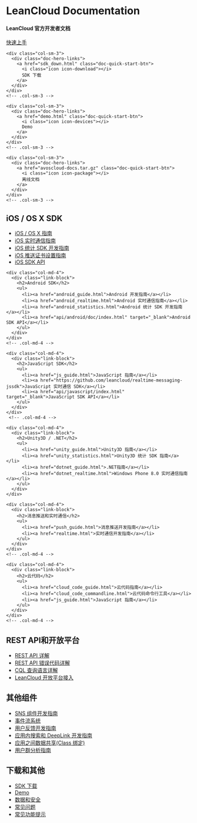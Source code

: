 <div class="home-full-width-content">
  <div class="doc-home-title">
    <h1 class="font-logo">LeanCloud Documentation</h1>
    <h4>LeanCloud 官方开发者文档</h4>
  </div>
  <!-- .doc-home-title -->

  <div class="toc-hack" style="display: none;">
    <ul>
    </ul>
  </div>
  <!-- .toc-hack -->

  <!-- . -->

  <div class="row">
    <div class="col-sm-3">
      <div class="doc-hero-links">
        <a href="/start.html" class="doc-quick-start-btn">
          <i class="icon icon-bulb"></i>
          快速上手
        </a>
      </div>
    </div>
    <!-- .col-sm-3 -->

    <div class="col-sm-3">
      <div class="doc-hero-links">
        <a href="sdk_down.html" class="doc-quick-start-btn">
          <i class="icon icon-download"></i>
          SDK 下载
        </a>
      </div>
    </div>
    <!-- .col-sm-3 -->

    <div class="col-sm-3">
      <div class="doc-hero-links">
        <a href="demo.html" class="doc-quick-start-btn">
          <i class="icon icon-devices"></i>
          Demo
        </a>
      </div>
    </div>
    <!-- .col-sm-3 -->

    <div class="col-sm-3">
      <div class="doc-hero-links">
        <a href="avoscloud-docs.tar.gz" class="doc-quick-start-btn">
          <i class="icon icon-package"></i>
          离线文档
        </a>
      </div>
    </div>
    <!-- .col-sm-3 -->
  </div>
  <!-- .row -->

  <div class="row">
    <div class="col-md-4">
      <div class="link-block">
        <h2>iOS / OS X SDK</h2>
        <ul>
          <li><a href="ios_os_x_guide.html">iOS / OS X 指南</a></li>
          <li><a href="ios_realtime.html">iOS 实时通信指南</a></li>
          <li><a href="ios_statistics.html">iOS 统计 SDK 开发指南</a></li>
          <li><a href="ios_push_cert.html">iOS 推送证书设置指南</a></li>
          <li><a href="api/iOS/index.html" target="_blank">iOS SDK API</a></li>
        </ul>
      </div>
    </div>
    <!-- .col-md-4 -->

    <div class="col-md-4">
      <div class="link-block">
        <h2>Android SDK</h2>
        <ul>
          <li><a href="android_guide.html">Android 开发指南</a></li>
          <li><a href="android_realtime.html">Android 实时通信指南</a></li>
          <li><a href="android_statistics.html">Android 统计 SDK 开发指南</a></li>
          <li><a href="api/android/doc/index.html" target="_blank">Android SDK API</a></li>
        </ul>
      </div>
    </div>
    <!-- .col-md-4 -->

    <div class="col-md-4">
      <div class="link-block">
        <h2>JavaScript SDK</h2>
        <ul>
          <li><a href="js_guide.html">JavaScript 指南</a></li>
          <li><a href="https://github.com/leancloud/realtime-messaging-jssdk">JavaScript 实时通信 SDK</a></li>
          <li><a href="api/javascript/index.html" target="_blank">JavaScript SDK API</a></li>
        </ul>
      </div>
    </div>
     <!-- .col-md-4 -->

  </div>
  <!-- .row -->

  <div class="row">

    <div class="col-md-4">
      <div class="link-block">
        <h2>Unity3D / .NET</h2>
        <ul>
          <li><a href="unity_guide.html">Unity3D 指南</a></li>
          <li><a href="unity_statistics.html">Unity3D 统计 SDK 指南</a></li>
          <li><a href="dotnet_guide.html">.NET指南</a></li>
          <li><a href="dotnet_realtime.html">Windows Phone 8.0 实时通信指南</a></li>
        </ul>
      </div>
    </div>
  <!-- .col-md-4 -->

    <div class="col-md-4">
      <div class="link-block">
        <h2>消息推送和实时通信</h2>
        <ul>
          <li><a href="push_guide.html">消息推送开发指南</a></li>
          <li><a href="realtime.html">实时通信开发指南</a></li>
        </ul>
      </div>
    </div>
    <!-- .col-md-4 -->

    <div class="col-md-4">
      <div class="link-block">
        <h2>云代码</h2>
        <ul>
          <li><a href="cloud_code_guide.html">云代码指南</a></li>
          <li><a href="cloud_code_commandline.html">云代码命令行工具</a></li>
          <li><a href="js_guide.html">JavaScript 指南</a></li>
        </ul>
      </div>
    </div>
    <!-- .col-md-4 -->
  </div>
  <!-- .row -->

  <div class="row">
    <!-- .col-md-4 -->
    <div class="col-md-4">
      <div class="link-block">
        <h2>REST API和开放平台</h2>
        <ul>
          <li><a href="rest_api.html">REST API 详解</a></li>
          <li><a href="error_code.html">REST API 错误代码详解</a></li>
          <li><a href="cql_guide.html">CQL 查询语言详解</a></li>
          <li><a href="oauth2_provider.html">LeanCloud 开放平台接入</a></li>
        </ul>
      </div>
    </div>
    <!-- .col-md-4 -->
    <div class="col-md-4">
      <div class="link-block">
        <h2>其他组件</h2>
        <ul>
          <li><a href="sns.html">SNS 组件开发指南</a></li>
          <li><a href="status_system.html">事件流系统</a></li>
          <li><a href="feedback.html">用户反馈开发指南</a></li>
          <li><a href="app_search_guide.html">应用内搜索和 DeepLink 开发指南</a></li>
          <li><a href="app_data_share.html">应用之间数据共享(Class 绑定)</a>
          <li><a href="user_groups.html">用户群分析指南</a></li>
        </ul>
      </div>
    </div>
     <!-- .col-md-4 -->
    <div class="col-md-4">
      <div class="link-block">
        <h2>下载和其他</h2>
        <ul>
          <li><a href="sdk_down.html">SDK 下载</a></li>
          <li><a href="demo.html">Demo</a></li>
          <li><a href="data_security.html">数据和安全</a></li>
          <li><a href="FAQ.html">常见问题</a></li>
          <li><a href="tool_tips.html">常见功能提示</a></li>
        </ul>
      </div>
    </div>
    <!-- .col-md-4 -->
  </div>
  <!-- .row -->

</div>